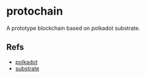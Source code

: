 # protochain

A prototype blockchain based on polkadot substrate.

## Refs
* [polkadot](https://github.com/paritytech/polkadot)
* [substrate](https://github.com/paritytech/substrate)
